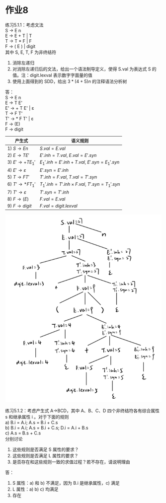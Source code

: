 # 作业8

练习5.1.1：考虑文法  
S → E n  
E → E + T | T  
T → T * F | F  
F → ( E ) | digit  
其中 S, E, T, F 为非终结符
1. 消除左递归
2. 对消除左递归后的文法，给出一个语法制导定义，使得 S.val 为表达式 S 的值。注：digit.lexval 表示数字字面量的值
3. 使用上面得到的 SDD，给出 $3*(4+5)n$ 的注释语法分析树

答：  
S → E n  
E → T E'  
E' → + T E' | ε  
T → F T'  
T' → * F T' | ε  
F → (E)  
F → digit

| 产生式         | 语义规则             |
| -------------- | -------------------- |
| 1) $S\rightarrow En$ | $S.val=E.val$ |
| 2) $E\rightarrow TE'$ | $E'.inh=T.val$,  $E.val=E'.syn$ |
| 3) $E'\rightarrow +TE_1'$ | $E_1'.inh=E'.inh+T.val$, $E'.syn=E_1'.syn$ |
| 4) $E'\rightarrow ε$ | $E'.syn=E'.inh$ |
| 5) $T\rightarrow FT'$ | $T'.inh=F.val$, $T.val=T'.syn$ |
| 6) $T'\rightarrow *FT_1'$ | $T_1'.inh=T'.inh\times F.val$, $T'.syn=T_1'.syn$ |
| 7) $T'\rightarrow ε$ | $T'.syn=T'.inh$ |
| 8) $F\rightarrow (E)$ | $F.val=E.val$      |
| 9) $F\rightarrow digit$ | $F.val=digit.lexval$ |

![compile-hm8-1](assets/compile-hm8-1.png)

练习5.1.2：考虑产生式 A→BCD，其中 A、B、C、D 四个非终结符各有综合属性 s 和继承属性 i 。对于下面的规则  
a) B.i = A.i; A.s = B.i + C.s  
b) B.i = A.i; A.s = B.i + C.s; D.i = A.i + B.s  
c) A.s = B.s + C.s  
分别讨论
1. 这些规则是否满足 S 属性的要求？
2. 这些规则是否满足 L 属性的要求？
3. 是否存在和这些规则一致的求值过程？若不存在，请说明理由

答：
1. S 属性：a) 和 b) 不满足，因为 B.i 是继承属性，c) 满足
2. L 属性：a) b) c) 均满足
3. 存在